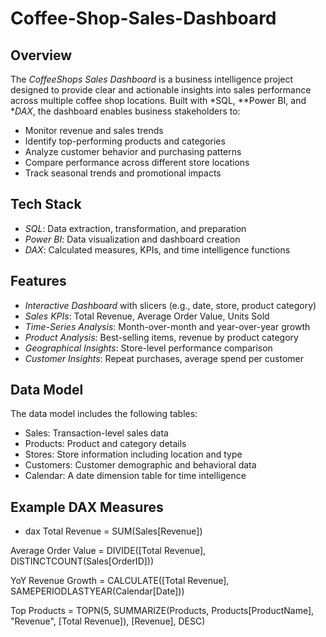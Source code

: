 # Coffee-Shop-Sales-Dashboard
## Overview
The *CoffeeShops Sales Dashboard* is a business intelligence project designed to provide clear and actionable insights into sales performance across multiple coffee shop locations. Built with *SQL, **Power BI, and **DAX*, the dashboard enables business stakeholders to:
- Monitor revenue and sales trends
- Identify top-performing products and categories
- Analyze customer behavior and purchasing patterns
- Compare performance across different store locations
- Track seasonal trends and promotional impacts

## Tech Stack
- *SQL*: Data extraction, transformation, and preparation
- *Power BI*: Data visualization and dashboard creation
- *DAX*: Calculated measures, KPIs, and time intelligence functions

## Features
- *Interactive Dashboard* with slicers (e.g., date, store, product category)
- *Sales KPIs*: Total Revenue, Average Order Value, Units Sold
- *Time-Series Analysis*: Month-over-month and year-over-year growth
- *Product Analysis*: Best-selling items, revenue by product category
- *Geographical Insights*: Store-level performance comparison
- *Customer Insights*: Repeat purchases, average spend per customer

## Data Model
The data model includes the following tables:
- Sales: Transaction-level sales data
- Products: Product and category details
- Stores: Store information including location and type
- Customers: Customer demographic and behavioral data
- Calendar: A date dimension table for time intelligence

## Example DAX Measures
- dax
Total Revenue = SUM(Sales[Revenue])

Average Order Value = DIVIDE([Total Revenue], DISTINCTCOUNT(Sales[OrderID]))

YoY Revenue Growth = 
CALCULATE([Total Revenue], SAMEPERIODLASTYEAR(Calendar[Date]))

Top Products = 
TOPN(5, SUMMARIZE(Products, Products[ProductName], "Revenue", [Total Revenue]), [Revenue], DESC)

